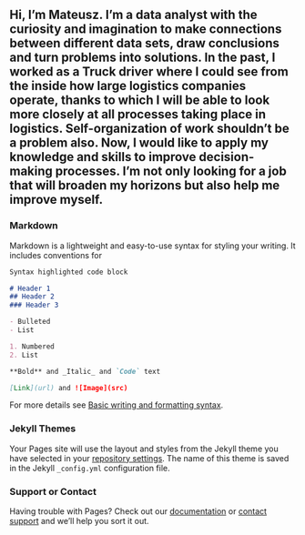 ## Hi, I’m Mateusz. I’m a data analyst with the curiosity and imagination to make connections between different data sets, draw conclusions and turn problems into solutions. In the past, I worked as a Truck driver where I could see from the inside how large logistics companies operate, thanks to which I will be able to look more closely at all processes taking place in logistics. Self-organization of work shouldn’t be a problem also. Now, I would like to apply my knowledge and skills to improve decision-making processes. I’m not only looking for a job that will broaden my horizons but also help me improve myself.



### Markdown

Markdown is a lightweight and easy-to-use syntax for styling your writing. It includes conventions for

```markdown
Syntax highlighted code block

# Header 1
## Header 2
### Header 3

- Bulleted
- List

1. Numbered
2. List

**Bold** and _Italic_ and `Code` text

[Link](url) and ![Image](src)
```

For more details see [Basic writing and formatting syntax](https://docs.github.com/en/github/writing-on-github/getting-started-with-writing-and-formatting-on-github/basic-writing-and-formatting-syntax).

### Jekyll Themes

Your Pages site will use the layout and styles from the Jekyll theme you have selected in your [repository settings](https://github.com/MattyMaRek/MattyMarek.github.io/settings/pages). The name of this theme is saved in the Jekyll `_config.yml` configuration file.

### Support or Contact

Having trouble with Pages? Check out our [documentation](https://docs.github.com/categories/github-pages-basics/) or [contact support](https://support.github.com/contact) and we’ll help you sort it out.
